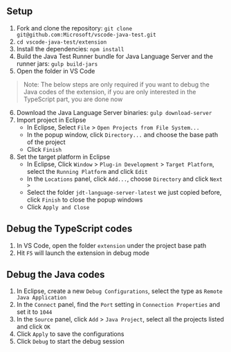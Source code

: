 ## Setup
1. Fork and clone the repository: `git clone git@github.com:Microsoft/vscode-java-test.git`
2. `cd vscode-java-test/extension`
3. Install the dependencies: `npm install`
4. Build the Java Test Runner bundle for Java Language Server and the runner jars: `gulp build-jars`
5. Open the folder in VS Code
> Note: The below steps are only required if you want to debug the Java codes of the extension, if you are only interested in the TypeScript part, you are done now
6. Download the Java Language Server binaries: `gulp download-server`
7. Import project in Eclipse
    - In Eclipse, Select `File` > `Open Projects from File System...`
    - In the popup window, click `Directory...` and choose the base path of the project
    - Click `Finish`
8. Set the target platform in Eclipse
    - In Eclipse, Click `Window` > `Plug-in Development` > `Target Platform`, select the `Running Platform` and click `Edit`
    - In the `Locations` panel, click `Add...`, choose `Directory` and click `Next >`
    - Select the folder `jdt-language-server-latest` we just copied before, click `Finish` to close the popup windows
    - Click `Apply and Close`

## Debug the TypeScript codes
1. In VS Code, open the folder `extension` under the project base path
2. Hit `F5` will launch the extension in debug mode

## Debug the Java codes
1. In Eclipse, create a new `Debug Configurations`, select the type as `Remote Java Application`
2. In the `Connect` panel, find the `Port` setting in `Connection Properties` and set it to `1044`
3. In the `Source` panel, click `Add` > `Java Project`, select all the projects listed and click `OK`
3. Click `Apply` to save the configurations
4. Click `Debug` to start the debug session